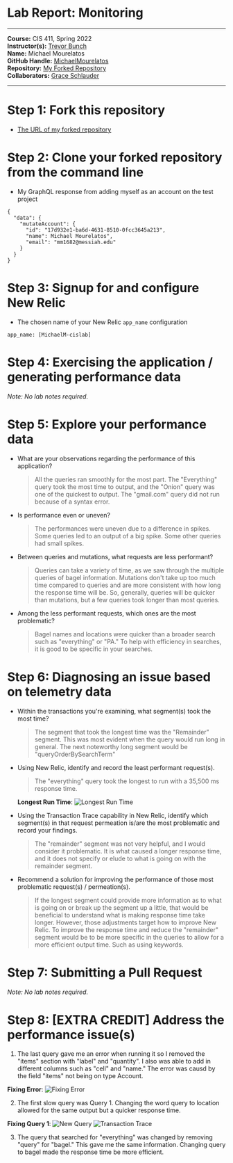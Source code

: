 # Lab Report: Monitoring
___
**Course:** CIS 411, Spring 2022  
**Instructor(s):** [Trevor Bunch](https://github.com/trevordbunch)  
**Name:** Michael Mourelatos  
**GitHub Handle:** [MichaelMourelatos](https://github.com/MichaelMourelatos)  
**Repository:** [My Forked Repository](https://github.com/MichaelMourelatos/cis411_lab5_Monitoring)  
**Collaborators:** [Grace Schlauder](https://github.com/grace-schl)
___

# Step 1: Fork this repository
- [The URL of my forked repository](https://github.com/MichaelMourelatos/cis411_lab5_Monitoring)

# Step 2: Clone your forked repository from the command line
- My GraphQL response from adding myself as an account on the test project
```
{
  "data": {
    "mutateAccount": {
      "id": "17d932e1-ba6d-4631-8510-0fcc3645a213",
      "name": Michael Mourelatos",
      "email": "mm1682@messiah.edu"
    }
  }
}
```

# Step 3: Signup for and configure New Relic
- The chosen name of your New Relic ```app_name``` configuration
```
app_name: [MichaelM-cislab]
```

# Step 4: Exercising the application / generating performance data

*Note: No lab notes required.*



# Step 5: Explore your performance data
* What are your observations regarding the performance of this application? 
  > All the queries ran smoothly for the most part. The "Everything" query took the most time to output, and the "Onion" query was one of the quickest to output. The "gmail.com" query did not run because of a syntax error.
* Is performance even or uneven? 
  > The performances were uneven due to a difference in spikes. Some queries led to an output of a big spike. Some other queries had small spikes.
* Between queries and mutations, what requests are less performant? 
  > Queries can take a variety of time, as we saw through the multiple queries of bagel information. Mutations don't take up too much time compared to queries and are more consistent with how long the response time will be. So, generally, queries will be quicker than mutations, but a few queries took longer than most queries.
* Among the less performant requests, which ones are the most problematic?
  > Bagel names and locations were quicker than a broader search such as "everything" or "PA." To help with efficiency in searches, it is good to be specific in your searches.

# Step 6: Diagnosing an issue based on telemetry data
* Within the transactions you're examining, what segment(s) took the most time?
  > The segment that took the longest time was the "Remainder" segment. This was most evident when the query would run long in general. The next noteworthy long segment would be "queryOrderBySearchTerm"
* Using New Relic, identify and record the least performant request(s).
  > The "everything" query took the longest to run with a 35,500 ms response time.  

  **Longest Run Time**:
  ![Longest Run Time](/Longest_Run_Time.png)

* Using the Transaction Trace capability in New Relic, identify which segment(s) in that request permeation is/are the most problematic and record your findings.
  > The "remainder" segment was not very helpful, and I would consider it problematic. It is what caused a longer response time, and it does not specify or elude to what is going on with the remainder segment.
* Recommend a solution for improving the performance of those most problematic request(s) / permeation(s).
  > If the longest segment could provide more information as to what is going on or break up the segment up a little, that would be beneficial to understand what is making response time take longer. However, those adjustments target how to improve New Relic. To improve the response time and reduce the "remainder" segment would be to be more specific in the queries to allow for a more efficient output time. Such as using keywords.

# Step 7: Submitting a Pull Request

*Note: No lab notes required.*

# Step 8: [EXTRA CREDIT] Address the performance issue(s)

1. The last query gave me an error when running it so I removed the "items" section with "label" and "quantity". I also was able to add in different columns such as "cell" and "name." The error was causd by the field "items" not being on type Account.

**Fixing Error**:
![Fixing Error](/Fixing_Error_for_Last_Query.png)



2. The first slow query was Query 1. Changing the word query to location allowed for the same output but a quicker response time.

**Fixing Query 1**:
![New Query](/Changing_Query_to_Location_for_PA.png)
![Transaction Trace](/Transaction_Trace_Response_Time_After_Changes_to_PA.png)


3. The query that searched for "everything" was changed by removing "query" for "bagel." This gave me the same information. Changing query to bagel made the response time be more efficient.
